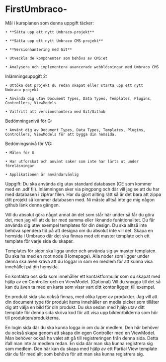 # FirstUmbraco-


Mål i kursplanen som denna uppgift täcker:

    • **Sätta upp ett nytt Umbraco-projekt**
    
    • **Sätta upp ett nytt Umbraco CMS-projekt**
    
    • **Versionhantering med Git**
    
    • Utveckla de komponenter som behövs av CMS:et
    
    • Analysera och implementera avancerade webblösningar med Umbraco CMS

Inlämningsuppgift 2:

    • Uttöka det projekt du redan skapat eller starta upp ett nytt Umbraco-projekt
    
    • Använda dig utav Document Types, Data Types, Templates, Plugins, Controllers, ViewModels
    
    • Valfritt att versionshantera med Git/Github

Bedömningsnivå för G:

    • Använt dig av Document Types, Data Types, Templates, Plugins, Controllers, ViewModels för att bygga din hemsida.

Bedömingsnivå för VG:

    • Målen för G
    
    • Har utforskat och använt saker som inte har lärts ut under föreläsningar
    
    • Applikationen är användarvänlig

Uppgift:
Du ska använda dig utav standard databasen (CE som kommer med en .sdf fil). Inlämningen sker via pingpong och där vill jag se att du har med databasen i zip/rar filen. 
Har du gjort allting rätt så är det bara att zippa ditt projekt så kommer databasen med. Ni måste alltså inte ge mig någon github länk denna gången. 

Vill du absolut göra något annat än det som står här under så får du göra det, men jag vill att du tar med samma eller liknande funktionalitet.
Du får använda dig utav exempel templates för din design. Du ska alltså inte behöva spendera tid på att designa om du absolut inte vill det.
Skapa en hemsida i Umbraco där det ska finnas med ett master template och ett template för varje sida du skapar. 

Templates för sidor ska ligga under och använda sig av master templaten. 
Du ska ha med en root node (Homepage). Alla noder som ligger under denna ska även kräva att du loggar in som en medlem för att kunna visa innehållet på din hemsida.

En kontakta oss sida som innehåller ett kontaktformulär som du skapat med hjälp av en Controller och en ViewModel. (Optional) Vill du snygga till det så kan du 
även ta med en karta som visar vart ditt kontor ligger, till exempel.

En produkt sida ska också finnas, med olika typer av produkter.
Jag vill att din document type för produkt items innehåller en media picker som tillåter dig att välja en bild för din produkt. 
Du ska sedan med hjälp utav ditt template för denna sida skriva kod för att visa upp bilden/bilderna som hör till produkten/produkterna.

En login sida där du ska kunna logga in om du är medlem. Den här behöver du också skapa genom att skapa din egen Controller med en ViewModel. 
Man behöver också ha valet att gå till registreringen från denna sida. Detta ifall man inte är medlem redan.
En sida där man ska kunna registrera sig som medlem. 
Den här kan du skapa med hjälp av ett Partial View template där du får med allt som behövs för att man ska kunna registrera sig. 
